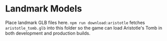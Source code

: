 # Landmark Models

Place landmark GLB files here. `npm run download:aristotle` fetches
`aristotle_tomb.glb` into this folder so the game can load Aristotle's Tomb in
both development and production builds.
